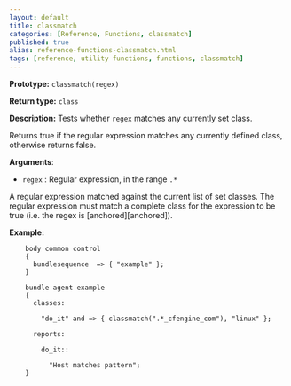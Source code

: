 ```yaml
---
layout: default
title: classmatch
categories: [Reference, Functions, classmatch]
published: true
alias: reference-functions-classmatch.html
tags: [reference, utility functions, functions, classmatch]
---
```


**Prototype:** `classmatch(regex)`

**Return type:** `class`

**Description:** Tests whether `regex` matches any currently set class.

Returns true if the regular expression matches any currently defined class, 
otherwise returns false.

**Arguments**:

* `regex` : Regular expression, in the range `.*`

A regular expression matched against the current list of set classes. The 
regular expression must match a complete class for the expression to be true 
(i.e. the regex is 
[anchored][anchored]).

**Example:**

```cf3
    body common control
    {
      bundlesequence  => { "example" };
    }

    bundle agent example
    {     
      classes:

        "do_it" and => { classmatch(".*_cfengine_com"), "linux" }; 

      reports:

        do_it::

          "Host matches pattern";
    }
```

